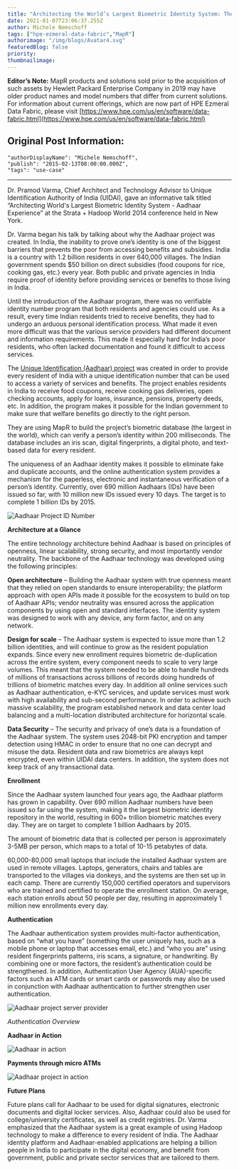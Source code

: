 ```yaml
---
title: "Architecting the World’s Largest Biometric Identity System: The Aadhaar Experience"
date: 2021-01-07T23:06:37.255Z
author: Michele Nemschoff 
tags: ["hpe-ezmeral-data-fabric","MapR"]
authorimage: "/img/blogs/Avatar4.svg"
featuredBlog: false
priority:
thumbnailimage:
---
```

**Editor’s Note:** MapR products and solutions sold prior to the acquisition of such assets by Hewlett Packard Enterprise Company in 2019 may have older product names and model numbers that differ from current solutions. For information about current offerings, which are now part of HPE Ezmeral Data Fabric, please visit [https://www.hpe.com/us/en/software/data-fabric.html](https://www.hpe.com/us/en/software/data-fabric.html)

## Original Post Information:

```
"authorDisplayName": "Michele Nemschoff",
"publish": "2015-02-13T08:00:00.000Z",
"tags": "use-case"
```

---

Dr. Pramod Varma, Chief Architect and Technology Advisor to Unique Identification Authority of India (UIDAI), gave an informative talk titled “Architecting World's Largest Biometric Identity System - Aadhaar Experience” at the Strata + Hadoop World 2014 conference held in New York.

Dr. Varma began his talk by talking about why the Aadhaar project was created. In India, the inability to prove one’s identity is one of the biggest barriers that prevents the poor from accessing benefits and subsidies. India is a country with 1.2 billion residents in over 640,000 villages. The Indian government spends $50 billion on direct subsidies (food coupons for rice, cooking gas, etc.) every year. Both public and private agencies in India require proof of identity before providing services or benefits to those living in India.

Until the introduction of the Aadhaar program, there was no verifiable identity number program that both residents and agencies could use. As a result, every time Indian residents tried to receive benefits, they had to undergo an arduous personal identification process. What made it even more difficult was that the various service providers had different document and information requirements. This made it especially hard for India’s poor residents, who often lacked documentation and found it difficult to access services.

The <a target='\_blank'  href='http://en.wikipedia.org/wiki/Unique_Identification_Authority_of_India'><u>Unique Identification (Aadhaar) project</u></a> was created in order to provide every resident of India with a unique identification number that can be used to access a variety of services and benefits. The project enables residents in India to receive food coupons, receive cooking gas deliveries, open checking accounts, apply for loans, insurance, pensions, property deeds, etc. In addition, the program makes it possible for the Indian government to make sure that welfare benefits go directly to the right person.

They are using MapR to build the project’s biometric database (the largest in the world), which can verify a person’s identity within 200 milliseconds. The database includes an iris scan, digital fingerprints, a digital photo, and text-based data for every resident.

The uniqueness of an Aadhaar identity makes it possible to eliminate fake and duplicate accounts, and the online authentication system provides a mechanism for the paperless, electronic and instantaneous verification of a person’s identity. Currently, over 690 million Aadhaars (IDs) have been issued so far, with 10 million new IDs issued every 10 days. The target is to complete 1 billion IDs by 2015.

![Aadhaar Project ID Number](https://hpe-developer-portal.s3.amazonaws.com/uploads/media/2020/12/aadhaar-number-id-1610061218903.png)

**Architecture at a Glance**

The entire technology architecture behind Aadhaar is based on principles of openness, linear scalability, strong security, and most importantly vendor neutrality. The backbone of the Aadhaar technology was developed using the following principles:

**Open architecture** – Building the Aadhaar system with true openness meant that they relied on open standards to ensure interoperability; the platform approach with open APIs made it possible for the ecosystem to build on top of Aadhaar APIs; vendor neutrality was ensured across the application components by using open and standard interfaces. The identity system was designed to work with any device, any form factor, and on any network.

**Design for scale** – The Aadhaar system is expected to issue more than 1.2 billion identities, and will continue to grow as the resident population expands. Since every new enrollment requires biometric de-duplication across the entire system, every component needs to scale to very large volumes. This meant that the system needed to be able to handle hundreds of millions of transactions across billions of records doing hundreds of trillions of biometric matches every day. In addition all online services such as Aadhaar authentication, e-KYC services, and update services must work with high availability and sub-second performance. In order to achieve such massive scalability, the program established network and data center load balancing and a multi-location distributed architecture for horizontal scale.

**Data Security** – The security and privacy of one’s data is a foundation of the Aadhaar system. The system uses 2048-bit PKI encryption and tamper detection using HMAC in order to ensure that no one can decrypt and misuse the data. Resident data and raw biometrics are always kept encrypted, even within UIDAI data centers. In addition, the system does not keep track of any transactional data.

**Enrollment**

Since the Aadhaar system launched four years ago, the Aadhaar platform has grown in capability. Over 690 million Aadhaar numbers have been issued so far using the system, making it the largest biometric identity repository in the world, resulting in 600+ trillion biometric matches every day. They are on target to complete 1 billion Aadhaars by 2015.

The amount of biometric data that is collected per person is approximately 3-5MB per person, which maps to a total of 10-15 petabytes of data.

60,000-80,000 small laptops that include the installed Aadhaar system are used in remote villages. Laptops, generators, chairs and tables are transported to the villages via donkeys, and the systems are then set up in each camp. There are currently 150,000 certified operators and supervisors who are trained and certified to operate the enrollment station. On average, each station enrolls about 50 people per day, resulting in approximately 1 million new enrollments every day.

**Authentication**

The Aadhaar authentication system provides multi-factor authentication, based on “what you have” (something the user uniquely has, such as a mobile phone or laptop that accesses email, etc.) and “who you are” using resident fingerprints patterns, iris scans, a signature, or handwriting. By combining one or more factors, the resident’s authentication could be strengthened. In addition, Authentication User Agency (AUA)-specific factors such as ATM cards or smart cards or passwords may also be used in conjunction with Aadhaar authentication to further strengthen user authentication.

![Aadhaar project server provider](https://hpe-developer-portal.s3.amazonaws.com/uploads/media/2020/12/aadhaar-project-server-provider-1610061236041.png)

_Authentication Overview_

**Aadhaar in Action**

![Aadhaar in action](https://hpe-developer-portal.s3.amazonaws.com/uploads/media/2020/12/aadhaar-action-1-1610061249888.png)

**Payments through micro ATMs**

![Aadhaar project in action](https://hpe-developer-portal.s3.amazonaws.com/uploads/media/2020/12/aadhaar-action-2-1610061264885.png)

**Future Plans**

Future plans call for Aadhaar to be used for digital signatures, electronic documents and digital locker services. Also, Aadhaar could also be used for college/university certificates, as well as credit registries. Dr. Varma emphasized that the Aadhaar system is a great example of using Hadoop technology to make a difference to every resident of India. The Aadhaar identity platform and Aadhaar-enabled applications are helping a billion people in India to participate in the digital economy, and benefit from government, public and private sector services that are tailored to them.